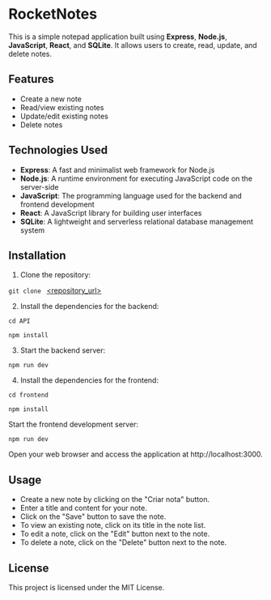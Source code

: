 # RocketNotes

This is a simple notepad application built using **Express**, **Node.js**, **JavaScript**, **React**, and **SQLite**. It allows users to create, read, update, and delete notes.

## Features

- Create a new note
- Read/view existing notes
- Update/edit existing notes
- Delete notes

## Technologies Used

- **Express**: A fast and minimalist web framework for Node.js
- **Node.js**: A runtime environment for executing JavaScript code on the server-side
- **JavaScript**: The programming language used for the backend and frontend development
- **React**: A JavaScript library for building user interfaces
- **SQLite**: A lightweight and serverless relational database management system

## Installation

1. Clone the repository:

```git clone ``` [<repository_url>](https://github.com/DanFerrari/rocketnotes-frontend.git)

2. Install the dependencies for the backend:

```cd API```

```npm install```

3. Start the backend server:

```npm run dev ```


4. Install the dependencies for the frontend:

```cd frontend```

```npm install```

Start the frontend development server:

```npm run dev```

Open your web browser and access the application at http://localhost:3000.

## Usage

- Create a new note by clicking on the "Criar nota" button.
- Enter a title and content for your note.
- Click on the "Save" button to save the note.
- To view an existing note, click on its title in the note list.
- To edit a note, click on the "Edit" button next to the note.
- To delete a note, click on the "Delete" button next to the note.

## License

This project is licensed under the MIT License.
